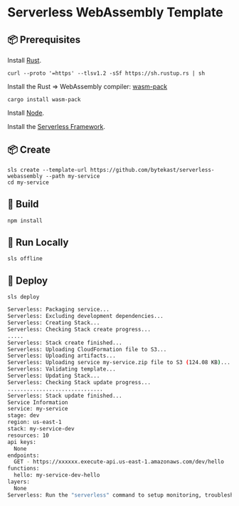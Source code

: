 # Serverless WebAssembly Template


## 📦 Prerequisites

Install [Rust](https://www.rust-lang.org/tools/install).

`curl --proto '=https' --tlsv1.2 -sSf https://sh.rustup.rs | sh`

Install the Rust => WebAssembly compiler: [wasm-pack](https://github.com/rustwasm/wasm-pack)

`cargo install wasm-pack`

Install [Node](https://www.npmjs.com/get-npm).

Install the [Serverless Framework](https://serverless.com/framework/).

## 📦 Create

```
sls create --template-url https://github.com/bytekast/serverless-webassembly --path my-service
cd my-service
```

## 🦀 Build

`npm install`

## 🔫 Run Locally

`sls offline`

## 🛵 Deploy

`sls deploy`

```bash
Serverless: Packaging service...
Serverless: Excluding development dependencies...
Serverless: Creating Stack...
Serverless: Checking Stack create progress...
.....
Serverless: Stack create finished...
Serverless: Uploading CloudFormation file to S3...
Serverless: Uploading artifacts...
Serverless: Uploading service my-service.zip file to S3 (124.08 KB)...
Serverless: Validating template...
Serverless: Updating Stack...
Serverless: Checking Stack update progress...
..............................
Serverless: Stack update finished...
Service Information
service: my-service
stage: dev
region: us-east-1
stack: my-service-dev
resources: 10
api keys:
  None
endpoints:
  GET - https://xxxxxx.execute-api.us-east-1.amazonaws.com/dev/hello
functions:
  hello: my-service-dev-hello
layers:
  None
Serverless: Run the "serverless" command to setup monitoring, troubleshooting and testing.
```